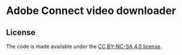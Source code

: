 # Adobe Connect video downloader

## License

The code is made available under the [CC BY-NC-SA 4.0 license](https://creativecommons.org/licenses/by-nc-sa/4.0/).
